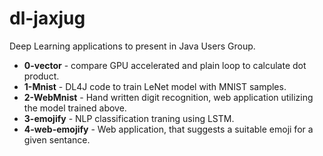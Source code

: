 # dl-jaxjug
Deep Learning applications to present in Java Users Group.
- **0-vector** - compare GPU accelerated and plain loop to calculate dot product.
- **1-Mnist**  - DL4J code to train LeNet model with MNIST samples.
- **2-WebMnist** - Hand written digit recognition, web application utilizing the model trained above.
- **3-emojify** - NLP classification traning using LSTM.
- **4-web-emojify** - Web application, that suggests a suitable emoji for a given sentance. 
